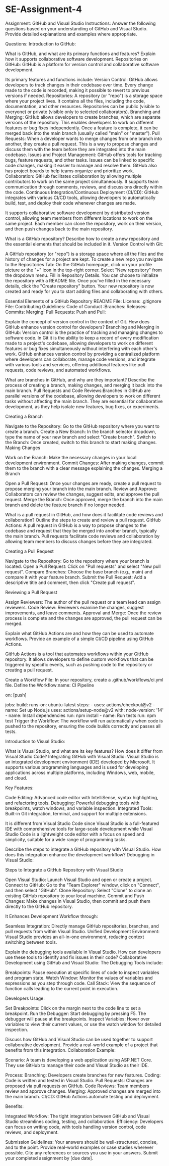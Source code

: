 # SE-Assignment-4
Assignment: GitHub and Visual Studio
Instructions:
Answer the following questions based on your understanding of GitHub and Visual Studio. Provide detailed explanations and examples where appropriate.

Questions:
Introduction to GitHub:

What is GitHub, and what are its primary functions and features? Explain how it supports collaborative software development.
Repositories on GitHub:
GitHub is a platform for version control and collaborative software development. 

Its primary features and functions include: 
Version Control: GitHub allows developers to track changes in their codebase over time. Every change made to the code is recorded, making it possible to revert to previous versions if needed.
Repositories: A repository (or "repo") is a storage space where your project lives. It contains all the files, including the code, documentation, and other resources. Repositories can be public (visible to everyone) or private (visible only to selected collaborators).
Branching and Merging: GitHub allows developers to create branches, which are separate versions of the repository. This enables developers to work on different features or bug fixes independently. Once a feature is complete, it can be merged back into the main branch (usually called "main" or "master").
Pull Requests: When a developer wants to merge changes from one branch into another, they create a pull request. This is a way to propose changes and discuss them with the team before they are integrated into the main codebase.
Issues and Project Management: GitHub offers tools for tracking bugs, feature requests, and other tasks. Issues can be linked to specific code changes, making it easier to manage and resolve them. GitHub also has project boards to help teams organize and prioritize work.
Collaboration: GitHub facilitates collaboration by allowing multiple contributors to work on the same project simultaneously. It supports team communication through comments, reviews, and discussions directly within the code.
Continuous Integration/Continuous Deployment (CI/CD): GitHub integrates with various CI/CD tools, allowing developers to automatically build, test, and deploy their code whenever changes are made.


It supports collaborative software development by distributed version control, allowing team members from different locations to work on the same project. Each member can clone the repository, work on their version, and then push changes back to the main repository.

What is a GitHub repository? Describe how to create a new repository and the essential elements that should be included in it.
Version Control with Git:

A GitHub repository (or "repo") is a storage space where all the files and the history of changes for a project are kept. To create a new repo you navigate to the Repositories Tab:
On the GitHub homepage, click on your profile picture or the "+" icon in the top-right corner.
Select "New repository" from the dropdown menu. Fill in Repository Details. You can choose to initialize the repository with a README file. Once you've filled in the necessary details, click the "Create repository" button. Your new repository is now created and ready for you to start adding files and collaborating with others.

Essential Elements of a GitHub Repository
README File: License: .gitignore File: Contributing Guidelines: Code of Conduct :Branches: Releases: Commits: Merging: Pull Requests: Push and Pull: 

Explain the concept of version control in the context of Git. How does GitHub enhance version control for developers?
Branching and Merging in GitHub:
Version control is the practice of tracking and managing changes to software code. In Git it is the ability to keep a record of every modification made to a project's codebase, allowing developers to work on different features or bug fixes simultaneously without interfering with each other's work. GitHub enhances version control by providing a centralized platform where developers can collaborate, manage code versions, and integrate with various tools and services, offering additional features like pull requests, code reviews, and automated workflows.

What are branches in GitHub, and why are they important? Describe the process of creating a branch, making changes, and merging it back into the main branch.
Pull Requests and Code Reviews:Branches in GitHub are parallel versions of the codebase, allowing developers to work on different tasks without affecting the main branch. They are essential for collaborative development, as they help isolate new features, bug fixes, or experiments.

Creating a Branch

Navigate to the Repository: Go to the GitHub repository where you want to create a branch.
Create a New Branch: In the branch selector dropdown, type the name of your new branch and select "Create branch".
Switch to the Branch: Once created, switch to this branch to start making changes.
Making Changes

Work on the Branch: Make the necessary changes in your local development environment.
Commit Changes: After making changes, commit them to the branch with a clear message explaining the changes.
Merging a Branch

Open a Pull Request: Once your changes are ready, create a pull request to propose merging your branch into the main branch.
Review and Approve: Collaborators can review the changes, suggest edits, and approve the pull request.
Merge the Branch: Once approved, merge the branch into the main branch and delete the feature branch if no longer needed.

What is a pull request in GitHub, and how does it facilitate code reviews and collaboration? Outline the steps to create and review a pull request.
GitHub Actions: A pull request in GitHub is a way to propose changes to the codebase and request that they be merged into another branch, typically the main branch. Pull requests facilitate code reviews and collaboration by allowing team members to discuss changes before they are integrated.

Creating a Pull Request

Navigate to the Repository: Go to the repository where your branch is located.
Open a Pull Request: Click on "Pull requests" and select "New pull request".
Compare Branches: Choose the base branch (e.g., main) and compare it with your feature branch.
Submit the Pull Request: Add a descriptive title and comment, then click "Create pull request".

Reviewing a Pull Request

Assign Reviewers: The author of the pull request or a team lead can assign reviewers.
Code Review: Reviewers examine the changes, suggest improvements, and leave comments.
Approval and Merge: Once the review process is complete and the changes are approved, the pull request can be merged.

Explain what GitHub Actions are and how they can be used to automate workflows. Provide an example of a simple CI/CD pipeline using GitHub Actions.

GitHub Actions is a tool that automates workflows within your GitHub repository. It allows developers to define custom workflows that can be triggered by specific events, such as pushing code to the repository or creating a pull request.

Create a Workflow File: In your repository, create a .github/workflows/ci.yml file.
Define the Workflow:name: CI Pipeline

on: [push]

jobs:
  build:
    runs-on: ubuntu-latest
    steps:
    - uses: actions/checkout@v2
    - name: Set up Node.js
      uses: actions/setup-node@v2
      with:
        node-version: '14'
    - name: Install dependencies
      run: npm install
    - name: Run tests
      run: npm test
Trigger the Workflow: The workflow will run automatically when code is pushed to the repository, ensuring the code builds correctly and passes all tests.

Introduction to Visual Studio:

What is Visual Studio, and what are its key features? How does it differ from Visual Studio Code?
Integrating GitHub with Visual Studio:
Visual Studio is an integrated development environment (IDE) developed by Microsoft. It supports various programming languages and is used for developing applications across multiple platforms, including Windows, web, mobile, and cloud.

Key Features:

Code Editing: Advanced code editor with IntelliSense, syntax highlighting, and refactoring tools.
Debugging: Powerful debugging tools with breakpoints, watch windows, and variable inspection.
Integrated Tools: Built-in Git integration, terminal, and support for multiple extensions.

It is different from Visual Studio Code since Visual Studio is a full-featured IDE with comprehensive tools for large-scale development while Visual Studio Code is a lightweight code editor with a focus on speed and simplicity, suitable for a wide range of programming tasks.

Describe the steps to integrate a GitHub repository with Visual Studio. How does this integration enhance the development workflow?
Debugging in Visual Studio:

Steps to Integrate a GitHub Repository with Visual Studio

Open Visual Studio: Launch Visual Studio and open or create a project.
Connect to GitHub: Go to the "Team Explorer" window, click on "Connect", and then select "GitHub".
Clone Repository: Select "Clone" to clone an existing GitHub repository to your local machine.
Commit and Push Changes: Make changes in Visual Studio, then commit and push them directly to the GitHub repository.

It Enhances Development Workflow through:

Seamless Integration: Directly manage GitHub repositories, branches, and pull requests from within Visual Studio.
Unified Development Environment: Visual Studio provides an all-in-one environment, reducing context switching between tools.

Explain the debugging tools available in Visual Studio. How can developers use these tools to identify and fix issues in their code?
Collaborative Development using GitHub and Visual Studio:
The Debugging Tools include:

Breakpoints: Pause execution at specific lines of code to inspect variables and program state.
Watch Window: Monitor the values of variables and expressions as you step through code.
Call Stack: View the sequence of function calls leading to the current point in execution.

Developers Usage:

Set Breakpoints: Click on the margin next to the code line to set a breakpoint.
Run the Debugger: Start debugging by pressing F5. The debugger will pause at the breakpoints.
Inspect Variables: Hover over variables to view their current values, or use the watch window for detailed inspection.

Discuss how GitHub and Visual Studio can be used together to support collaborative development. Provide a real-world example of a project that benefits from this integration.
Collaboration Example:

Scenario: A team is developing a web application using ASP.NET Core. They use GitHub to manage their code and Visual Studio as their IDE.

Process:
Branching: Developers create branches for new features.
Coding: Code is written and tested in Visual Studio.
Pull Requests: Changes are proposed via pull requests on GitHub.
Code Reviews: Team members review and approve changes.
Merging: Approved changes are merged into the main branch.
CI/CD: GitHub Actions automate testing and deployment.

Benefits:

Integrated Workflow: The tight integration between GitHub and Visual Studio streamlines coding, testing, and collaboration.
Efficiency: Developers can focus on writing code, with tools handling version control, code reviews, and deployment.


Submission Guidelines:
Your answers should be well-structured, concise, and to the point.
Provide real-world examples or case studies wherever possible.
Cite any references or sources you use in your answers.
Submit your completed assignment by [due date].

